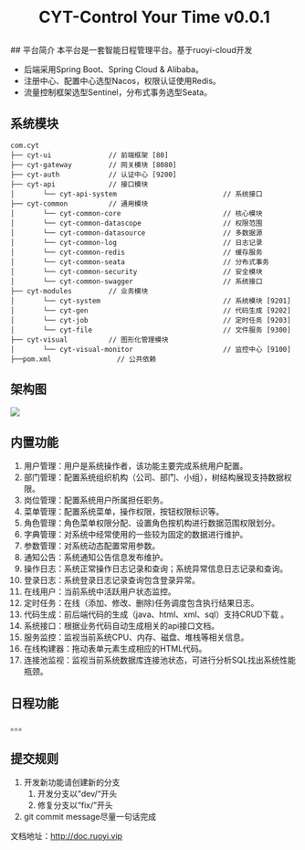 <h1 align="center" style="margin: 30px 0 30px; font-weight: bold;">CYT-Control Your Time v0.0.1</h1>
## 平台简介
本平台是一套智能日程管理平台。基于ruoyi-cloud开发

* 后端采用Spring Boot、Spring Cloud & Alibaba。
* 注册中心、配置中心选型Nacos，权限认证使用Redis。
* 流量控制框架选型Sentinel，分布式事务选型Seata。

## 系统模块

~~~
com.cyt     
├── cyt-ui              // 前端框架 [80]
├── cyt-gateway         // 网关模块 [8080]
├── cyt-auth            // 认证中心 [9200]
├── cyt-api             // 接口模块
│       └── cyt-api-system                          // 系统接口
├── cyt-common          // 通用模块
│       └── cyt-common-core                         // 核心模块
│       └── cyt-common-datascope                    // 权限范围
│       └── cyt-common-datasource                   // 多数据源
│       └── cyt-common-log                          // 日志记录
│       └── cyt-common-redis                        // 缓存服务
│       └── cyt-common-seata                        // 分布式事务
│       └── cyt-common-security                     // 安全模块
│       └── cyt-common-swagger                      // 系统接口
├── cyt-modules         // 业务模块
│       └── cyt-system                              // 系统模块 [9201]
│       └── cyt-gen                                 // 代码生成 [9202]
│       └── cyt-job                                 // 定时任务 [9203]
│       └── cyt-file                                // 文件服务 [9300]
├── cyt-visual          // 图形化管理模块
│       └── cyt-visual-monitor                      // 监控中心 [9100]
├──pom.xml                // 公共依赖
~~~

## 架构图
<img src="https://oscimg.oschina.net/oscnet/up-82e9722ecb846786405a904bafcf19f73f3.png"/>

## 内置功能
1.  用户管理：用户是系统操作者，该功能主要完成系统用户配置。
2.  部门管理：配置系统组织机构（公司、部门、小组），树结构展现支持数据权限。
3.  岗位管理：配置系统用户所属担任职务。
4.  菜单管理：配置系统菜单，操作权限，按钮权限标识等。
5.  角色管理：角色菜单权限分配、设置角色按机构进行数据范围权限划分。
6.  字典管理：对系统中经常使用的一些较为固定的数据进行维护。
7.  参数管理：对系统动态配置常用参数。
8.  通知公告：系统通知公告信息发布维护。
9.  操作日志：系统正常操作日志记录和查询；系统异常信息日志记录和查询。
10. 登录日志：系统登录日志记录查询包含登录异常。
11. 在线用户：当前系统中活跃用户状态监控。
12. 定时任务：在线（添加、修改、删除)任务调度包含执行结果日志。
13. 代码生成：前后端代码的生成（java、html、xml、sql）支持CRUD下载 。
14. 系统接口：根据业务代码自动生成相关的api接口文档。
15. 服务监控：监视当前系统CPU、内存、磁盘、堆栈等相关信息。
16. 在线构建器：拖动表单元素生成相应的HTML代码。
17. 连接池监视：监视当前系统数据库连接池状态，可进行分析SQL找出系统性能瓶颈。
## 日程功能
。。。

## 提交规则
1. 开发新功能请创建新的分支
   1. 开发分支以”dev/“开头
   2. 修复分支以“fix/”开头
2. git commit message尽量一句话完成

文档地址：http://doc.ruoyi.vip

